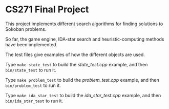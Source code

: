 CS271 Final Project
===================

This project implements different search algorithms for finding solutions to
Sokoban problems.

So far, the game engine, IDA-star search and heuristic-computing methods have been implemented.

The test files give examples of how the different objects are used.

Type `make state_test` to build the *state_test.cpp* example, and then
`bin/state_test` to run it.

Type `make problem_test` to build the *problem_test.cpp* example, and then
`bin/problem_test` to run it.

Type `make ida_star_test` to build the *ida_star_test.cpp* example, and then
`bin/ida_star_test` to run it.

